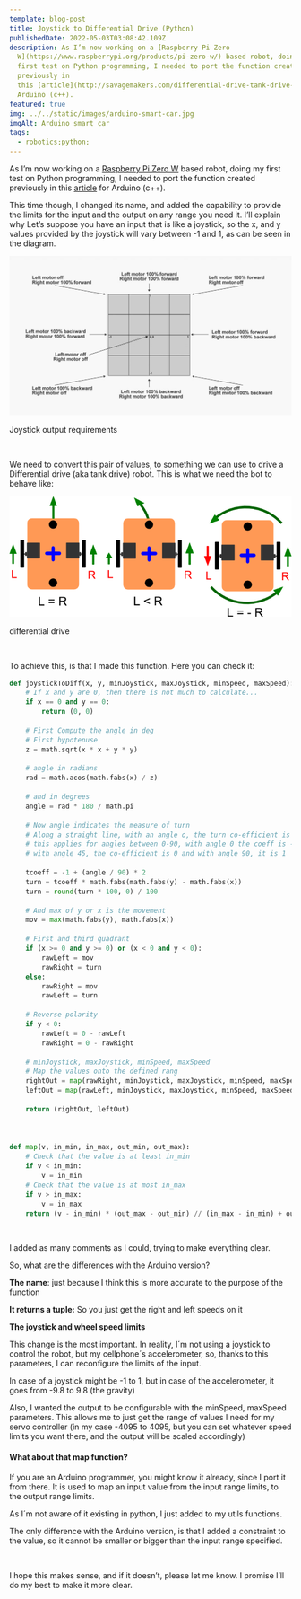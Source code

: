```yaml
---
template: blog-post
title: Joystick to Differential Drive (Python)
publishedDate: 2022-05-03T03:08:42.109Z
description: As I’m now working on a [Raspberry Pi Zero
  W](https://www.raspberrypi.org/products/pi-zero-w/) based robot, doing my
  first test on Python programming, I needed to port the function created
  previously in
  this [article](http://savagemakers.com/differential-drive-tank-drive-in-arduino/) for
  Arduino (c++).
featured: true
img: ../../static/images/arduino-smart-car.jpg
imgAlt: Arduino smart car
tags:
  - robotics;python;
---
```

As I’m now working on a [Raspberry Pi Zero W](https://www.raspberrypi.org/products/pi-zero-w/) based robot, doing my first test on Python programming, I needed to port the function created previously in this [article](http://savagemakers.com/differential-drive-tank-drive-in-arduino/) for Arduino (c++).

This time though, I changed its name, and added the capability to provide the limits for the input and the output on any range you need it. I’ll explain why Let’s suppose you have an input that is like a joystick, so the x, and y values provided by the joystick will vary between -1 and 1, as can be seen in the diagram.

![Cartesian - differentical drive](../../static/images/cartesian-mapping-1024x577.jpg "Cartesian - differentical drive")

Joystick output requirements

 

We need to convert this pair of values, to something we can use to drive a Differential drive (aka tank drive) robot. This is what we need the bot to behave like:

![Differential drive](../../static/images/differential-steering-tutorials-42bots2.png "Differential drive")

differential drive

 

To achieve this, is that I made this function. Here you can check it:

```python
def joystickToDiff(x, y, minJoystick, maxJoystick, minSpeed, maxSpeed):
    # If x and y are 0, then there is not much to calculate...
    if x == 0 and y == 0:
        return (0, 0)

    # First Compute the angle in deg
    # First hypotenuse
    z = math.sqrt(x * x + y * y)

    # angle in radians
    rad = math.acos(math.fabs(x) / z)

    # and in degrees
    angle = rad * 180 / math.pi

    # Now angle indicates the measure of turn
    # Along a straight line, with an angle o, the turn co-efficient is same
    # this applies for angles between 0-90, with angle 0 the coeff is -1
    # with angle 45, the co-efficient is 0 and with angle 90, it is 1

    tcoeff = -1 + (angle / 90) * 2
    turn = tcoeff * math.fabs(math.fabs(y) - math.fabs(x))
    turn = round(turn * 100, 0) / 100

    # And max of y or x is the movement
    mov = max(math.fabs(y), math.fabs(x))

    # First and third quadrant
    if (x >= 0 and y >= 0) or (x < 0 and y < 0):
        rawLeft = mov
        rawRight = turn
    else:
        rawRight = mov
        rawLeft = turn

    # Reverse polarity
    if y < 0:
        rawLeft = 0 - rawLeft
        rawRight = 0 - rawRight

    # minJoystick, maxJoystick, minSpeed, maxSpeed
    # Map the values onto the defined rang
    rightOut = map(rawRight, minJoystick, maxJoystick, minSpeed, maxSpeed)
    leftOut = map(rawLeft, minJoystick, maxJoystick, minSpeed, maxSpeed)

    return (rightOut, leftOut)



def map(v, in_min, in_max, out_min, out_max):
    # Check that the value is at least in_min
    if v < in_min:
        v = in_min
    # Check that the value is at most in_max
    if v > in_max:
        v = in_max
    return (v - in_min) * (out_max - out_min) // (in_max - in_min) + out_min
```

 

I added as many comments as I could, trying to make everything clear.

So, what are the differences with the Arduino version?

**The name**: just because I think this is more accurate to the purpose of the function

**It returns a tuple:** So you just get the right and left speeds on it

**The joystick and wheel speed limits**

This change is the most important. In reality, I´m not using a joystick to control the robot, but my cellphone´s accelerometer, so, thanks to this parameters, I can reconfigure the limits of the input.

In case of a joystick might be -1 to 1, but in case of the accelerometer, it goes from -9.8 to 9.8 (the gravity)

Also, I wanted the output to be configurable with the minSpeed, maxSpeed parameters. This allows me to just get the range of values I need for my servo controller (in my case -4095 to 4095, but you can set whatever speed limits you want there, and the output will be scaled accordingly)

#### What about that map function?

If you are an Arduino programmer, you might know it already, since I port it from there. It is used to map an input value from the input range limits, to the output range limits.

As I´m not aware of it existing in python, I just added to my utils functions.

The only difference with the Arduino version, is that I added a constraint to the value, so it cannot be smaller or bigger than the input range specified.

 

I hope this makes sense, and if it doesn’t, please let me know. I promise I’ll do my best to make it more clear.